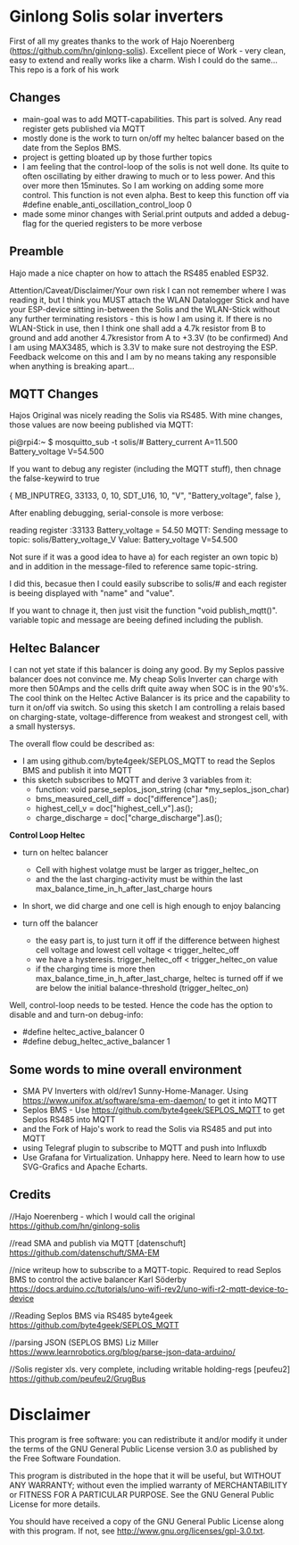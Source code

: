 # Ginlong Solis solar inverters

First of all my greates thanks to the work of Hajo Noerenberg (https://github.com/hn/ginlong-solis).
Excellent piece of Work - very clean, easy to extend and really works like a charm. Wish I could do the same...
This repo is a fork of his work

## Changes
- main-goal was to add MQTT-capabilities. This part is solved. Any read register gets published via MQTT
- mostly done is the work to turn on/off my heltec balancer based on the date from the Seplos BMS.
- project is getting bloated up by those further topics
- I am feeling that the control-loop of the solis is not well done. Its quite to often oscillating by either drawing to much or to less power. And this over more then 15minutes. So I am working on adding some more control. This function is not even alpha. Best to keep this function off via #define enable_anti_oscillation_control_loop 0
- made some minor changes with Serial.print outputs and added a debug-flag for the queried registers to be more verbose

## Preamble
Hajo made a nice chapter on how to attach the RS485 enabled ESP32. 

Attention/Caveat/Disclaimer/Your own risk
I can not remember where I was reading it, but I think you MUST attach the WLAN Datalogger Stick and have your ESP-device sitting in-between the Solis and the WLAN-Stick without any further terminating resistors - this is how I am using it.
If there is no WLAN-Stick in use, then I think one shall add a 4.7k resistor from B to ground and add another 4.7kresistor from A to +3.3V (to be confirmed)
And I am using MAX3485, which is 3.3V to make sure not destroying the ESP. Feedback welcome on this and I am by no means taking any responsible when anything is breaking apart...

## MQTT Changes
Hajos Original was nicely reading the Solis via RS485. With mine changes, those values are now beeing published via MQTT:

pi@rpi4:~ $ mosquitto_sub -t  solis/#
Battery_current A=11.500
Battery_voltage V=54.500

If you want to debug any register (including the MQTT stuff), then chnage the false-keywird to true

  { MB_INPUTREG,  33133,  0,     10,      SDT_U16,   10,     "V",  "Battery_voltage", false },
  
  After enabling debugging, serial-console is more verbose:
  
reading register :33133 Battery_voltage = 54.50
MQTT: Sending message to topic: solis/Battery_voltage_V
Value: Battery_voltage V=54.500

Not sure if it was a good idea to have 
a) for each register an own topic
b) and in addition in the message-filed to reference same topic-string.

I did this, becasue then I could easily subscribe to solis/# and each register is beeing displayed with "name" and "value".

If you want to chnage it, then just visit the function "void publish_mqtt()". variable topic and message are beeing defined including the publish.

## Heltec Balancer
I can not yet state if this balancer is doing any good. By my Seplos passive balancer does not convince me. My cheap Solis Inverter can charge with more then 50Amps and the cells drift quite away when SOC is in the 90's%.
The cool think on the Heltec Active Balancer is its price and the capability to turn it on/off via switch.
So using this sketch I am controlling a relais based on charging-state, voltage-difference from weakest and strongest cell, with a small hystersys.

The overall flow could be described as:
- I am using github.com/byte4geek/SEPLOS_MQTT to read the Seplos BMS and publish it into MQTT
- this sketch subscribes to MQTT and derive 3 variables from it:
    - function: void parse_seplos_json_string (char *my_seplos_json_char)
    - bms_measured_cell_diff = doc["difference"].as<float>();
    - highest_cell_v = doc["highest_cell_v"].as<float>();
    - charge_discharge = doc["charge_discharge"].as<float>();
  
**Control Loop Heltec**
- turn on heltec balancer
   - Cell with highest volatge must be larger as trigger_heltec_on
   - and the the last charging-activity must be within the last max_balance_time_in_h_after_last_charge hours
- In short, we did charge and one cell is high enough to enjoy balancing
  
- turn off the balancer
  - the easy part is, to just turn it off if the difference between highest cell voltage and lowest cell voltage < trigger_heltec_off
  - we have a hysteresis. trigger_heltec_off < trigger_heltec_on value
  - if the charging time is more then max_balance_time_in_h_after_last_charge, heltec is turned off if we are below the initial balance-threshold (trigger_heltec_on)
  
Well, control-loop needs to be tested. Hence the code has the option to disable and and turn-on debug-info:
- #define heltec_active_balancer 0 
- #define debug_heltec_active_balancer 1
                                                                                                                                     
                                                                                                                                     




## Some words to mine overall environment
- SMA PV Inverters with old/rev1 Sunny-Home-Manager. Using  https://www.unifox.at/software/sma-em-daemon/ to get it into MQTT
- Seplos BMS - Use https://github.com/byte4geek/SEPLOS_MQTT to get Seplos RS485 into MQTT
- and the Fork of Hajo's work to read the Solis via RS485 and put into MQTT
- using Telegraf plugin to subscribe to MQTT and push into Influxdb
- Use Grafana for Virtualization. Unhappy here. Need to learn how to use SVG-Grafics and Apache Echarts.

## Credits

//Hajo Noerenberg - which I would call the original
https://github.com/hn/ginlong-solis

//read SMA and publish via MQTT
[datenschuft] https://github.com/datenschuft/SMA-EM 
 
//nice writeup how to subscribe to a MQTT-topic. Required to read Seplos BMS to control the active balancer
Karl Söderby https://docs.arduino.cc/tutorials/uno-wifi-rev2/uno-wifi-r2-mqtt-device-to-device

//Reading Seplos BMS via RS485
byte4geek https://github.com/byte4geek/SEPLOS_MQTT

//parsing JSON (SEPLOS BMS)
Liz Miller https://www.learnrobotics.org/blog/parse-json-data-arduino/

//Solis register xls. very complete, including writable holding-regs
[peufeu2] https://github.com/peufeu2/GrugBus

# Disclaimer
 This program is free software: you can redistribute it and/or modify
   it under the terms of the GNU General Public License version 3.0 as
   published by the Free Software Foundation.

   This program is distributed in the hope that it will be useful,
   but WITHOUT ANY WARRANTY; without even the implied warranty of
   MERCHANTABILITY or FITNESS FOR A PARTICULAR PURPOSE.  See the
   GNU General Public License for more details.

   You should have received a copy of the GNU General Public License along
   with this program. If not, see <http://www.gnu.org/licenses/gpl-3.0.txt>.
